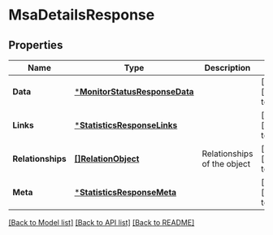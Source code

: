# MsaDetailsResponse

## Properties
Name | Type | Description | Notes
------------ | ------------- | ------------- | -------------
**Data** | [***MonitorStatusResponseData**](MonitorStatusResponse_Data.md) |  | [optional] [default to null]
**Links** | [***StatisticsResponseLinks**](StatisticsResponse_Links.md) |  | [optional] [default to null]
**Relationships** | [**[]RelationObject**](RelationObject.md) | Relationships of the object | [optional] [default to null]
**Meta** | [***StatisticsResponseMeta**](StatisticsResponse_Meta.md) |  | [optional] [default to null]

[[Back to Model list]](../README.md#documentation-for-models) [[Back to API list]](../README.md#documentation-for-api-endpoints) [[Back to README]](../README.md)


